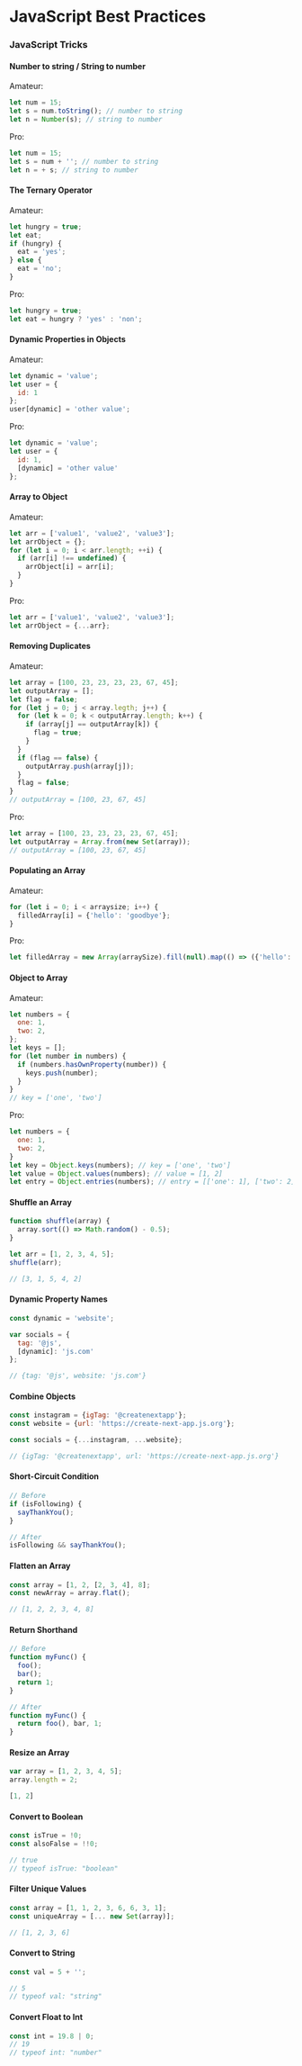 # JavaScript Best Practices

### JavaScript Tricks

#### Number to string / String to number

Amateur:

```js
let num = 15;
let s = num.toString(); // number to string
let n = Number(s); // string to number
```

Pro:

```js
let num = 15;
let s = num + ''; // number to string
let n = + s; // string to number
```

#### The Ternary Operator

Amateur:

```js
let hungry = true;
let eat;
if (hungry) {
  eat = 'yes';
} else {
  eat = 'no';
}
```

Pro:

```js
let hungry = true;
let eat = hungry ? 'yes' : 'non';
```

#### Dynamic Properties in Objects

Amateur:

```js
let dynamic = 'value';
let user = {
  id: 1
};
user[dynamic] = 'other value';
```

Pro:

```js
let dynamic = 'value';
let user = {
  id: 1,
  [dynamic] = 'other value'
};
```

#### Array to Object

Amateur:

```js
let arr = ['value1', 'value2', 'value3'];
let arrObject = {};
for (let i = 0; i < arr.length; ++i) {
  if (arr[i] !== undefined) {
    arrObject[i] = arr[i];
  }
}
```

Pro:

```js
let arr = ['value1', 'value2', 'value3'];
let arrObject = {...arr};
```

#### Removing Duplicates

Amateur:

```js
let array = [100, 23, 23, 23, 23, 67, 45];
let outputArray = [];
let flag = false;
for (let j = 0; j < array.legth; j++) {
  for (let k = 0; k < outputArray.length; k++) {
    if (array[j] == outputArray[k]) {
      flag = true;
    }
  }
  if (flag == false) {
    outputArray.push(array[j]);
  }
  flag = false;
}
// outputArray = [100, 23, 67, 45]
```

Pro:

```js
let array = [100, 23, 23, 23, 23, 67, 45];
let outputArray = Array.from(new Set(array));
// outputArray = [100, 23, 67, 45]
```

#### Populating an Array

Amateur:

```js
for (let i = 0; i < arraysize; i++) {
  filledArray[i] = {'hello': 'goodbye'};
}
```

Pro:

```js
let filledArray = new Array(arraySize).fill(null).map(() => ({'hello': 'goodbye'}));
```

#### Object to Array

Amateur:

```js
let numbers = {
  one: 1,
  two: 2,
};
let keys = [];
for (let number in numbers) {
  if (numbers.hasOwnProperty(number)) {
    keys.push(number);
  }
}
// key = ['one', 'two']
```

Pro:

```js
let numbers = {
  one: 1,
  two: 2,
}
let key = Object.keys(numbers); // key = ['one', 'two']
let value = Object.values(numbers); // value = [1, 2]
let entry = Object.entries(numbers); // entry = [['one': 1], ['two': 2]]
```

#### Shuffle an Array

```js
function shuffle(array) {
  array.sort(() => Math.random() - 0.5);
}

let arr = [1, 2, 3, 4, 5];
shuffle(arr);

// [3, 1, 5, 4, 2]
```

#### Dynamic Property Names

```js
const dynamic = 'website';

var socials = {
  tag: '@js',
  [dynamic]: 'js.com'
};

// {tag: '@js', website: 'js.com'}
```

#### Combine Objects

```js
const instagram = {igTag: '@createnextapp'};
const website = {url: 'https://create-next-app.js.org'};

const socials = {...instagram, ...website};

// {igTag: '@createnextapp', url: 'https://create-next-app.js.org'}
```

#### Short-Circuit Condition

```js
// Before
if (isFollowing) {
  sayThankYou();
}

// After
isFollowing && sayThankYou();
```

#### Flatten an Array

```js
const array = [1, 2, [2, 3, 4], 8];
const newArray = array.flat();

// [1, 2, 2, 3, 4, 8]
```

#### Return Shorthand

```js
// Before
function myFunc() {
  foo();
  bar();
  return 1;
}

// After
function myFunc() {
  return foo(), bar, 1;
}
```

#### Resize an Array

```js
var array = [1, 2, 3, 4, 5];
array.length = 2;

[1, 2]
```

#### Convert to Boolean

```js
const isTrue = !0;
const alsoFalse = !!0;

// true
// typeof isTrue: "boolean"
```

#### Filter Unique Values

```js
const array = [1, 1, 2, 3, 6, 6, 3, 1];
const uniqueArray = [... new Set(array)];

// [1, 2, 3, 6]
```

#### Convert to String

```js
const val = 5 + '';

// 5
// typeof val: "string"
```

#### Convert Float to Int

```js
const int = 19.8 | 0;
// 19
// typeof int: "number"
```
